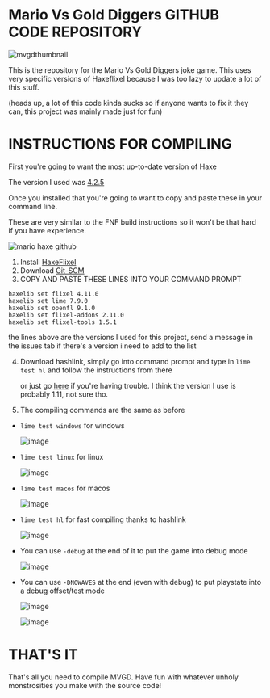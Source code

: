 ﻿# Mario Vs Gold Diggers GITHUB CODE REPOSITORY
![mvgdthumbnail](https://github.com/slithythereal/MarioVSGoldDiggers-REPO/assets/96665813/951217c1-e1a9-4b64-b1f8-54e3ee0e1875)

This is the repository for the Mario Vs Gold Diggers joke game.
This uses very specific versions of Haxeflixel because I was too lazy to update a lot of this stuff.

(heads up, a lot of this code kinda sucks so if anyone wants to fix it they can, this project was mainly made just for fun)
# INSTRUCTIONS FOR COMPILING
First you're going to want the most up-to-date version of Haxe 

The version I used was [4.2.5](https://haxe.org/download/list/)

Once you installed that you're going to want to copy and paste these in your command line.

These are very similar to the FNF build instructions so it won't be that hard if you have experience.

![mario haxe github](https://github.com/TheSlithyGamer4evr/MarioVSGoldDiggers-REPO/assets/96665813/0a1dbb48-1438-4c13-b136-dd9073c2fa6b)
1. Install [HaxeFlixel](https://haxeflixel.com/documentation/install-haxeflixel/)
2. Download [Git-SCM](https://git-scm.com/downloads)
3. COPY AND PASTE THESE LINES INTO YOUR COMMAND PROMPT
```
haxelib set flixel 4.11.0
haxelib set lime 7.9.0
haxelib set openfl 9.1.0
haxelib set flixel-addons 2.11.0
haxelib set flixel-tools 1.5.1
```
the lines above are the versions I used for this project, send a message in the issues tab if there's a version i need to add to the list

4. Download hashlink, simply go into command prompt and type in `lime test hl` and follow the instructions from there

    or just go [here](https://github.com/HaxeFoundation/hashlink/releases) if you're having trouble.
     I think the version I use is probably 1.11, not sure tho.

6. The compiling commands are the same as before
- `lime test windows` for windows

  ![image](https://github.com/TheSlithyGamer4evr/MarioVSGoldDiggers-REPO/assets/96665813/a8d51ed0-e16f-4028-8f74-9cae26199642)
- `lime test linux` for linux

  ![image](https://github.com/TheSlithyGamer4evr/MarioVSGoldDiggers-REPO/assets/96665813/6de8a33b-6325-4a1c-8793-b9938fd24ef8)
- `lime test macos` for macos

  ![image](https://github.com/TheSlithyGamer4evr/MarioVSGoldDiggers-REPO/assets/96665813/f350a5da-8564-4df3-81a5-2fd523202add)
- `lime test hl` for fast compiling thanks to hashlink

  ![image](https://github.com/TheSlithyGamer4evr/MarioVSGoldDiggers-REPO/assets/96665813/65acb851-705f-48b2-bd6f-bc5d8611c989)
- You can use `-debug` at the end of it to put the game into debug mode

  ![image](https://github.com/TheSlithyGamer4evr/MarioVSGoldDiggers-REPO/assets/96665813/c6160833-ab23-468b-9d53-502482587d14)
- You can use `-DNOWAVES` at the end (even with debug) to put playstate into a debug offset/test mode

  ![image](https://github.com/TheSlithyGamer4evr/MarioVSGoldDiggers-REPO/assets/96665813/26812a4d-d4fe-4934-b53d-8654ed56a0ec)

  ![image](https://github.com/TheSlithyGamer4evr/MarioVSGoldDiggers-REPO/assets/96665813/bb1077a1-2c2c-4491-a699-9dd4beee16c6)

# THAT'S IT
That's all you need to compile MVGD. Have fun with whatever unholy monstrosities you make with the source code!
